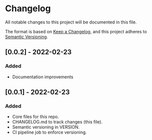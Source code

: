# Changelog

All notable changes to this project will be documented in this file.

The format is based on [Keep a Changelog](https://keepachangelog.com/en/1.0.0/),
and this project adheres to [Semantic Versioning](https://semver.org/spec/v2.0.0.html).

## [0.0.2] - 2022-02-23

### Added

- Documentation improvements

## [0.0.1] - 2022-02-23

### Added

- Core files for this repo.
- CHANGELOG.md to track changes (this file).
- Semantic versioning in VERSION.
- CI pipeline job to enforce versioning.
